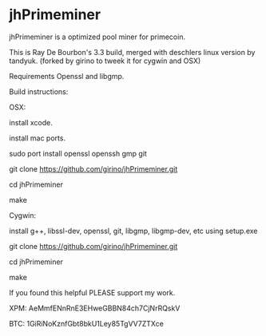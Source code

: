 jhPrimeminer
============

jhPrimeminer is a optimized pool miner for primecoin.

This is Ray De Bourbon's 3.3 build, merged with deschlers linux version by tandyuk.
(forked by girino to tweek it for cygwin and OSX)

Requirements
Openssl and libgmp.



Build instructions:

OSX:

install xcode.

install mac ports.

sudo port install openssl openssh gmp git

git clone https://github.com/girino/jhPrimeminer.git

cd jhPrimeminer

make


Cygwin:

install g++, libssl-dev, openssl, git, libgmp, libgmp-dev, etc using setup.exe

git clone https://github.com/girino/jhPrimeminer.git

cd jhPrimeminer

make



If you found this helpful PLEASE support my work.

XPM: AeMmfENnRnE3EHweGBBN84ch7CjNrRQskV

BTC: 1GiRiNoKznfGbt8bkU1Ley85TgVV7ZTXce
